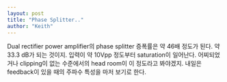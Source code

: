 ```yaml
---
layout: post
title: "Phase Splitter.."
author: "Keith"
---
```


Dual rectifier power amplifier의 phase splitter 증폭률은 약 46배 정도가 된다. 약 33.3 dB가 되는 것이지.
입력이 약 10Vpp 정도부터 saturation이 일어난다. 어찌되었거나 clipping이 없는 수준에서의 head room이 이 정도라고 봐야겠지.
내일은 feedback이 있을 때의 주파수 특성을 마저 보기로 한다.

